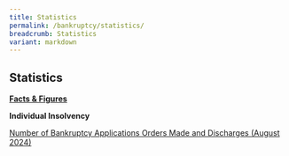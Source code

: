 ```yaml
---
title: Statistics
permalink: /bankruptcy/statistics/
breadcrumb: Statistics
variant: markdown
---
```

Statistics
---

<u><b>Facts &amp; Figures</b></u>

**Individual Insolvency**

[Number of Bankruptcy Applications Orders Made and Discharges (August 2024)](/files/IID%20Statistics%20/NumberofBankruptcyApplicationsOrdersMadeandDischarges_August2024_.pdf)